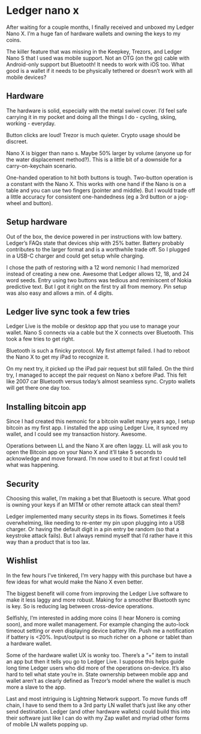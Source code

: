 # Ledger nano x
After waiting for a couple months, I finally received and unboxed my Ledger Nano X. I’m a huge fan of hardware wallets and owning the keys to my coins. 

The killer feature that was missing in the Keepkey, Trezors, and Ledger Nano S that I used was mobile support. Not an OTG (on the go) cable with Android-only support but Bluetooth! It needs to work with iOS too. What good is a wallet if it needs to be physically tethered or doesn’t work with all mobile devices?

## Hardware
The hardware is solid, especially with the metal swivel cover. I’d feel safe carrying it in my pocket and doing all the things I do - cycling, skiing, working - everyday. 

Button clicks are loud! Trezor is much quieter. Crypto usage should be discreet. 

Nano X is bigger than nano s. Maybe 50% larger by volume (anyone up for the water displacement method?). This is a little bit of a downside for a carry-on-keychain scenario. 

One-handed operation to hit both buttons is tough. Two-button operation is a constant with the Nano X. This works with one hand if the Nano is on a table and you can use two fingers (pointer and middle). But I would trade off a little accuracy for consistent one-handedness (eg a 3rd button or a jog-wheel and button). 

## Setup hardware
Out of the box, the device powered in per instructions with low battery. Ledger’s FAQs state that devices ship with 25% batter. Battery probably contributes to the larger format and is a worthwhile trade off. So I plugged in a USB-C charger and could get setup while charging. 

I chose the path of restoring with a 12 word nemonic I had memorized instead of creating a new one. Awesome that Ledger allows 12, 18, and 24 word seeds. Entry using two buttons was tedious and reminiscent of Nokia predictive text. But I got it right on the first try all from memory. Pin setup was also easy and allows a min. of 4 digits. 

## Ledger live sync took a few tries
Ledger Live is the mobile or desktop app that you use to manage your wallet.  Nano S connects via a cable but the X connects over Bluetooth. This took a few tries to get right. 

Bluetooth is such a finicky protocol. My first attempt failed. I had to reboot the Nano X to get my iPad to recognize it. 

On my next try, it picked up the iPad pair request but still failed. On the third try, I managed to accept the pair request on Nano x before iPad. This felt like 2007 car Bluetooth versus today’s almost seamless sync. Crypto wallets will get there one day too. 

## Installing bitcoin app
Since I had created this nemonic for a bitcoin wallet many years ago, I setup bitcoin as my first app. I installed the app using Ledger Live, it synced my wallet, and I could see my transaction history. Awesome. 

Operations between LL and the Nano X are often laggy. LL will ask you to open the Bitcoin app on your Nano X and it’ll take 5 seconds to acknowledge and move forward. I’m now used to it but at first I could tell what was happening. 

## Security
Choosing this wallet, I’m making a bet that Bluetooth is secure. What good is owning your keys if an MITM or other remote attack can steal them?

Ledger implemented many security steps in its flows. Sometimes it feels overwhelming, like needing to re-enter my pin upon plugging into a USB charger. Or having the default digit in a pin entry be random (so that a keystroke attack fails). But I always remind myself that I’d rather have it this way than a product that is too lax. 

## Wishlist
In the few hours I’ve tinkered, I’m very happy with this purchase but have a few ideas for what would make the Nano X even better. 

The biggest benefit will come from improving the Ledger Live software to make it less laggy and more robust. Making for a smoother Bluetooth sync is key. So is reducing lag between cross-device operations. 

Selfishly, I’m interested in adding more coins (I hear Monero is coming soon), and more wallet management. For example changing the auto-lock timeout setting or even displaying device battery life. Push me a notification if battery is <20%. Input/output is so much richer on a phone or tablet than a hardware wallet. 

Some of the hardware wallet UX is wonky too. There’s a “+” item to install an app but then it tells you go to Ledger Live. I suppose this helps guide long time Ledger users who did more of the operations on-device. It’s also hard to tell what state you’re in. State ownership between mobile app and wallet aren’t as clearly defined as Trezor’s model where the wallet is much more a slave to the app. 

Last and most intriguing is Lightning Network support. To move funds off chain, I have to send them to a 3rd party LN wallet that’s just like any other send destination. Ledger (and other hardware wallets) could build this into their software just like I can do with my Zap wallet and myriad other forms of mobile LN wallets popping up. 